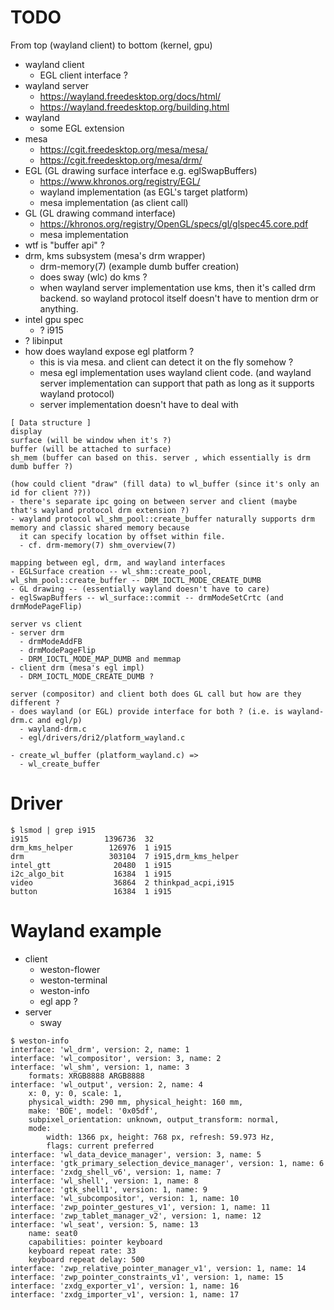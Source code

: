 <!--
{
  "title": "Linux Graphics",
  "date": "2017-05-10T13:49:57+09:00",
  "category": "",
  "tags": ["linux"],
  "draft": true
}
-->

# TODO

From top (wayland client) to bottom (kernel, gpu)

- wayland client
  - EGL client interface ?
- wayland server
  - https://wayland.freedesktop.org/docs/html/
  - https://wayland.freedesktop.org/building.html
- wayland
  - some EGL extension
- mesa
  - https://cgit.freedesktop.org/mesa/mesa/
  - https://cgit.freedesktop.org/mesa/drm/
- EGL (GL drawing surface interface e.g. eglSwapBuffers)
  - https://www.khronos.org/registry/EGL/
  - wayland implementation (as EGL's target platform)
  - mesa implementation (as client call)
- GL (GL drawing command interface)
  - https://khronos.org/registry/OpenGL/specs/gl/glspec45.core.pdf
  - mesa implementation
- wtf is "buffer api" ?
- drm, kms subsystem (mesa's drm wrapper)
  - drm-memory(7) (example dumb buffer creation)
  - does sway (wlc) do kms ?
  - when wayland server implementation use kms, then it's called drm backend. so wayland protocol itself doesn't have to
    mention drm or anything.
- intel gpu spec
  - ? i915
- ? libinput
- how does wayland expose egl platform ?
  - this is via mesa. and client can detect it on the fly somehow ?
  - mesa egl implementation uses wayland client code. (and wayland server implementation can support that path as long as it supports wayland protocol)
  - server implementation doesn't have to deal with


```
[ Data structure ]
display
surface (will be window when it's ?)
buffer (will be attached to surface)
sh_mem (buffer can based on this. server , which essentially is drm dumb buffer ?)

(how could client "draw" (fill data) to wl_buffer (since it's only an id for client ??))
- there's separate ipc going on between server and client (maybe that's wayland protocol drm extension ?)
- wayland protocol wl_shm_pool::create_buffer naturally supports drm memory and classic shared memory because
  it can specify location by offset within file.
  - cf. drm-memory(7) shm_overview(7)

mapping between egl, drm, and wayland interfaces
- EGLSurface creation -- wl_shm::create_pool, wl_shm_pool::create_buffer -- DRM_IOCTL_MODE_CREATE_DUMB
- GL drawing -- (essentially wayland doesn't have to care)
- eglSwapBuffers -- wl_surface::commit -- drmModeSetCrtc (and drmModePageFlip)

server vs client
- server drm
  - drmModeAddFB
  - drmModePageFlip
  - DRM_IOCTL_MODE_MAP_DUMB and memmap
- client drm (mesa's egl impl)
  - DRM_IOCTL_MODE_CREATE_DUMB ?

server (compositor) and client both does GL call but how are they different ?
- does wayland (or EGL) provide interface for both ? (i.e. is wayland-drm.c and egl/p)
  - wayland-drm.c
  - egl/drivers/dri2/platform_wayland.c

- create_wl_buffer (platform_wayland.c) =>
  - wl_create_buffer
```

# Driver

```
$ lsmod | grep i915
i915                 1396736  32
drm_kms_helper        126976  1 i915
drm                   303104  7 i915,drm_kms_helper
intel_gtt              20480  1 i915
i2c_algo_bit           16384  1 i915
video                  36864  2 thinkpad_acpi,i915
button                 16384  1 i915
```


# Wayland example

- client
  - weston-flower
  - weston-terminal
  - weston-info
  - egl app ?
- server
  - sway

```
$ weston-info
interface: 'wl_drm', version: 2, name: 1
interface: 'wl_compositor', version: 3, name: 2
interface: 'wl_shm', version: 1, name: 3
	formats: XRGB8888 ARGB8888
interface: 'wl_output', version: 2, name: 4
	x: 0, y: 0, scale: 1,
	physical_width: 290 mm, physical_height: 160 mm,
	make: 'BOE', model: '0x05df',
	subpixel_orientation: unknown, output_transform: normal,
	mode:
		width: 1366 px, height: 768 px, refresh: 59.973 Hz,
		flags: current preferred
interface: 'wl_data_device_manager', version: 3, name: 5
interface: 'gtk_primary_selection_device_manager', version: 1, name: 6
interface: 'zxdg_shell_v6', version: 1, name: 7
interface: 'wl_shell', version: 1, name: 8
interface: 'gtk_shell1', version: 1, name: 9
interface: 'wl_subcompositor', version: 1, name: 10
interface: 'zwp_pointer_gestures_v1', version: 1, name: 11
interface: 'zwp_tablet_manager_v2', version: 1, name: 12
interface: 'wl_seat', version: 5, name: 13
	name: seat0
	capabilities: pointer keyboard
	keyboard repeat rate: 33
	keyboard repeat delay: 500
interface: 'zwp_relative_pointer_manager_v1', version: 1, name: 14
interface: 'zwp_pointer_constraints_v1', version: 1, name: 15
interface: 'zxdg_exporter_v1', version: 1, name: 16
interface: 'zxdg_importer_v1', version: 1, name: 17
```  
